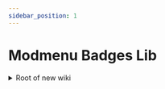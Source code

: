 ```yaml
---
sidebar_position: 1
---
```


# Modmenu Badges Lib

<details>
<summary>Root of new wiki</summary>

# *Hello Markdown*

</details>
